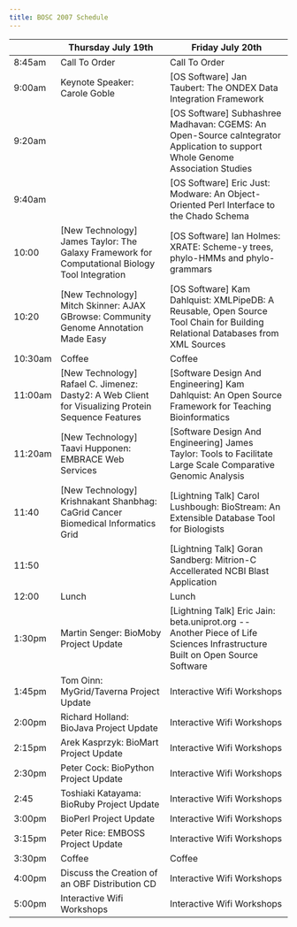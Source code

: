 ```yaml
---
title: BOSC 2007 Schedule
---
```


|         | Thursday July 19th                                                                                   | Friday July 20th                                                                                                                |
|---------|------------------------------------------------------------------------------------------------------|---------------------------------------------------------------------------------------------------------------------------------|
| 8:45am  | Call To Order                                                                                        | Call To Order                                                                                                                   |
| 9:00am  | Keynote Speaker: Carole Goble                                                                        | \[OS Software\] Jan Taubert: The ONDEX Data Integration Framework                                                               |
| 9:20am  |                                                                                                      | \[OS Software\] Subhashree Madhavan: CGEMS: An Open-Source caIntegrator Application to support Whole Genome Association Studies |
| 9:40am  |                                                                                                      | \[OS Software\] Eric Just: Modware: An Object-Oriented Perl Interface to the Chado Schema                                       |
| 10:00   | \[New Technology\] James Taylor: The Galaxy Framework for Computational Biology Tool Integration     | \[OS Software\] Ian Holmes: XRATE: Scheme-y trees, phylo-HMMs and phylo-grammars                                                |
| 10:20   | \[New Technology\] Mitch Skinner: AJAX GBrowse: Community Genome Annotation Made Easy                | \[OS Software\] Kam Dahlquist: XMLPipeDB: A Reusable, Open Source Tool Chain for Building Relational Databases from XML Sources |
| 10:30am | Coffee                                                                                               | Coffee                                                                                                                          |
| 11:00am | \[New Technology\] Rafael C. Jimenez: Dasty2: A Web Client for Visualizing Protein Sequence Features | \[Software Design And Engineering\] Kam Dahlquist: An Open Source Framework for Teaching Bioinformatics                         |
| 11:20am | \[New Technology\] Taavi Hupponen: EMBRACE Web Services                                              | \[Software Design And Engineering\] James Taylor: Tools to Facilitate Large Scale Comparative Genomic Analysis                  |
| 11:40   | \[New Technology\] Krishnakant Shanbhag: CaGrid Cancer Biomedical Informatics Grid                   | \[Lightning Talk\] Carol Lushbough: BioStream: An Extensible Database Tool for Biologists                                       |
| 11:50   |                                                                                                      | \[Lightning Talk\] Goran Sandberg: Mitrion-C Accellerated NCBI Blast Application                                                |
| 12:00   | Lunch                                                                                                | Lunch                                                                                                                           |
| 1:30pm  | Martin Senger: BioMoby Project Update                                                                | \[Lightning Talk\] Eric Jain: beta.uniprot.org -- Another Piece of Life Sciences Infrastructure Built on Open Source Software   |
| 1:45pm  | Tom Oinn: MyGrid/Taverna Project Update                                                              | Interactive Wifi Workshops                                                                                                      |
| 2:00pm  | Richard Holland: BioJava Project Update                                                              | Interactive Wifi Workshops                                                                                                      |
| 2:15pm  | Arek Kasprzyk: BioMart Project Update                                                                | Interactive Wifi Workshops                                                                                                      |
| 2:30pm  | Peter Cock: BioPython Project Update                                                                 | Interactive Wifi Workshops                                                                                                      |
| 2:45    | Toshiaki Katayama: BioRuby Project Update                                                            | Interactive Wifi Workshops                                                                                                      |
| 3:00pm  | BioPerl Project Update                                                                               | Interactive Wifi Workshops                                                                                                      |
| 3:15pm  | Peter Rice: EMBOSS Project Update                                                                    | Interactive Wifi Workshops                                                                                                      |
| 3:30pm  | Coffee                                                                                               | Coffee                                                                                                                          |
| 4:00pm  | Discuss the Creation of an OBF Distribution CD                                                       | Interactive Wifi Workshops                                                                                                      |
| 5:00pm  | Interactive Wifi Workshops                                                                           | Interactive Wifi Workshops                                                                                                      |


